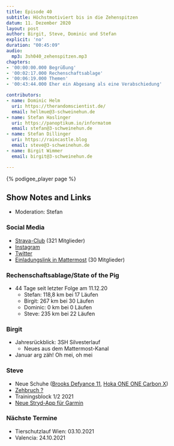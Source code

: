 ```yaml
---
title: Episode 40
subtitle: Höchstmotiviert bis in die Zehenspitzen
datum: 11. Dezember 2020
layout: post
author: Birgit, Steve, Dominic und Stefan
explicit: 'no'
duration: "00:45:09"
audio:
  mp3: 3sh040_zehenspitzen.mp3
chapters:
- '00:00:00.000 Begrüßung'
- '00:02:17.000 Rechenschaftsablage'
- '00:06:19.000 Themen'
- '00:43:44.000 Eher ein Abgesang als eine Verabschiedung'

contributors:
- name: Dominic Helm
  uri: https://therandomscientist.de/
  email: hellmue@3-schweinehun.de
- name: Stefan Haslinger
  uri: https://panoptikum.io/informatom
  email: stefan@3-schweinehun.de
- name: Stefan Dillinger
  uri: https://raincastle.blog
  email: steve@3-schweinehun.de
- name: Birgit Wimmer
  email: birgit@3-schweinehun.de

---
```


{% podigee_player page %}

## Show Notes and Links

* Moderation: Stefan

### Social Media

* [Strava-Club](https://www.strava.com/clubs/3schweinehunde) (321 Mitglieder)
* [Instagram](https://www.instagram.com/3_schweinehunde/)
* [Twitter](https://twitter.com/3schweinehunde)
* [Einladungslink in Mattermost](https://mattermost.informatom.com/signup_user_complete/?id=pniz51hpoiyqumcdeu11463o8h) (30 Mitglieder)

### Rechenschaftsablage/State of the Pig

* 44 Tage seit letzter Folge am 11.12.20
  * Stefan: 118,8 km bei 17 Läufen
  * Birgit: 267 km bei 30 Läufen
  * Dominic: 0 km bei 0 Läufen
  * Steve: 235 km bei 22 Läufen

### Birgit

* Jahresrückblick: 3SH Silvesterlauf
  * Neues aus dem Mattermost-Kanal
* Januar arg zäh! Oh mei, oh mei

### Steve

* Neue Schuhe ([Brooks Defyance 11](https://www.bunert.de/brooks-defyance-11-herren),
  [Hoka ONE ONE Carbon X](https://www.hokaoneone.eu/en/gb/men-road/carbon-x-2/1113526.html))
* [Zehbruch ?](https://www.strava.com/activities/4633844465)
* Trainingsblock 1/2 2021
* [Neue Stryd-App für Garmin](https://blog.stryd.com/2021/01/20/garmin-workout-app-update/)

### Nächste Termine

* Tierschutzlauf Wien: 03.10.2021
* Valencia: 24.10.2021
